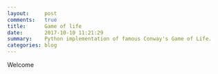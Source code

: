```yaml
---
layout:     post
comments:   true
title:      Game of life
date:       2017-10-10 11:21:29
summary:    Python implementation of famous Conway's Game of Life.
categories: blog
---
```


Welcome